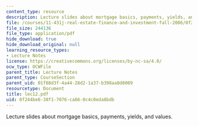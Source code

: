 ```yaml
---
content_type: resource
description: Lecture slides about mortgage basics, payments, yields, and values.
file: /courses/11-431j-real-estate-finance-and-investment-fall-2006/0f244be638f17076ca660c4c0eda8bdb_lec12.pdf
file_size: 244136
file_type: application/pdf
hide_download: true
hide_download_original: null
learning_resource_types:
- Lecture Notes
license: https://creativecommons.org/licenses/by-nc-sa/4.0/
ocw_type: OCWFile
parent_title: Lecture Notes
parent_type: CourseSection
parent_uid: 01f08d3f-4a44-28d2-1a37-b398aa0d8009
resourcetype: Document
title: lec12.pdf
uid: 0f244be6-38f1-7076-ca66-0c4c0eda8bdb
---
```

Lecture slides about mortgage basics, payments, yields, and values.